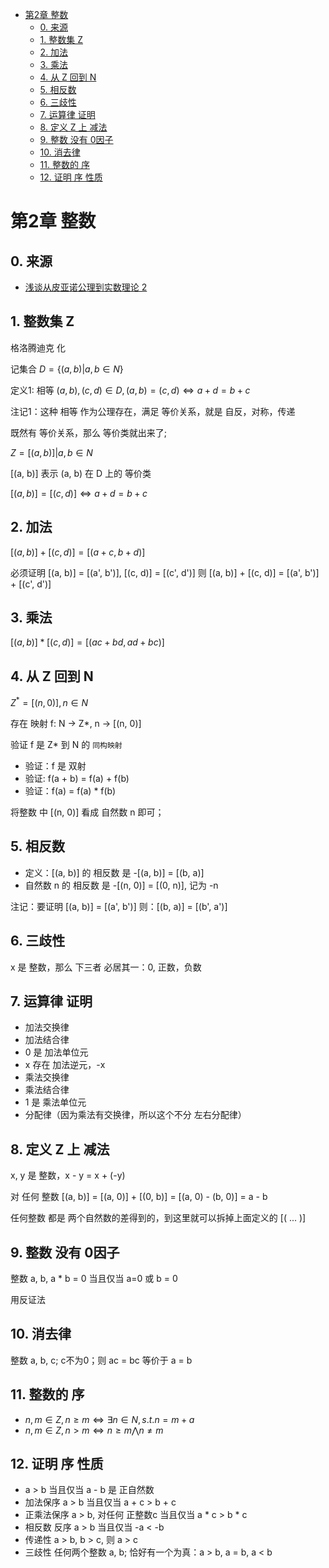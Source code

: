 - [第2章 整数](#第2章-整数)
  - [0. 来源](#0-来源)
  - [1. 整数集 Z](#1-整数集-z)
  - [2. 加法](#2-加法)
  - [3. 乘法](#3-乘法)
  - [4. 从 Z 回到 N](#4-从-z-回到-n)
  - [5. 相反数](#5-相反数)
  - [6. 三歧性](#6-三歧性)
  - [7. 运算律 证明](#7-运算律-证明)
  - [8. 定义 Z 上 减法](#8-定义-z-上-减法)
  - [9. 整数 没有 0因子](#9-整数-没有-0因子)
  - [10. 消去律](#10-消去律)
  - [11. 整数的 序](#11-整数的-序)
  - [12. 证明 序 性质](#12-证明-序-性质)

# 第2章 整数

## 0. 来源

+ [浅谈从皮亚诺公理到实数理论 2](https://zhuanlan.zhihu.com/p/345909681)

## 1. 整数集 Z

格洛腾迪克 化

记集合 $D = \{(a, b) | a, b \in N\}$

定义1: 相等 $(a, b), (c, d) \in D, (a, b) = (c, d) \iff a + d = b + c$

注记1：这种 相等 作为公理存在，满足 等价关系，就是 自反，对称，传递

既然有 等价关系，那么 等价类就出来了;

$Z = {[(a, b)] | a, b \in N}$

[(a, b)] 表示 (a, b) 在 D 上的 等价类

$[(a, b)] = [(c, d)] \iff a + d = b + c$

## 2. 加法

$[(a, b)] + [(c, d)] = [(a + c, b + d)]$

必须证明 [(a, b)] = [(a', b')], [(c, d)] = [(c', d')] 则 [(a, b)] + [(c, d)] = [(a', b')] + [(c', d')]

## 3. 乘法

$[(a, b)] * [(c, d)] = [(ac + bd, ad + bc)]$

## 4. 从 Z 回到 N

$Z^* = {[(n, 0)], n \in N}$

存在 映射 f: N -> Z*, n -> [(n, 0)]

验证 f 是 Z* 到 N 的 `同构映射`

+ 验证：f 是 双射
+ 验证: f(a + b) = f(a) + f(b)
+ 验证：f(a) = f(a) * f(b)

将整数 中 [(n, 0)] 看成 自然数 n 即可；

## 5. 相反数

+ 定义：[(a, b)] 的 相反数 是 -[(a, b)] = [(b, a)]
+ 自然数 n 的 相反数 是 -[(n, 0)] = [(0, n)], 记为 -n

注记：要证明 [(a, b)] = [(a', b')] 则：[(b, a)] = [(b', a')]

## 6. 三歧性

x 是 整数，那么 下三者 必居其一：0, 正数，负数

## 7. 运算律 证明

+ 加法交换律
+ 加法结合律
+ 0 是 加法单位元
+ x 存在 加法逆元，-x
+ 乘法交换律
+ 乘法结合律
+ 1 是 乘法单位元
+ 分配律（因为乘法有交换律，所以这个不分 左右分配律）

## 8. 定义 Z 上 减法

x, y 是 整数，x - y = x + (-y) 

对 任何 整数 [(a, b)] = [(a, 0)] + [(0, b)] = [(a, 0) - (b, 0)] = a - b

任何整数 都是 两个自然数的差得到的，到这里就可以拆掉上面定义的 [( ... )]

## 9. 整数 没有 0因子

整数 a, b, a * b = 0 当且仅当 a=0 或 b = 0

用反证法

## 10. 消去律

整数 a, b, c; c不为0；则 ac = bc 等价于 a = b

## 11. 整数的 序

+ $n, m \in Z, n \ge m \iff \exists n \in N, s.t. n = m + a$
+ $n, m \in Z, n \gt m \iff n \ge m \bigwedge n \ne m$

## 12. 证明 序 性质

+ a > b 当且仅当 a - b 是 正自然数
+ 加法保序 a > b 当且仅当 a + c > b + c
+ 正乘法保序 a > b, 对任何 正整数c 当且仅当 a * c > b * c
+ 相反数 反序 a > b 当且仅当 -a < -b
+ 传递性 a > b, b > c, 则 a > c
+ 三歧性 任何两个整数 a, b; 恰好有一个为真：a > b, a = b, a < b
